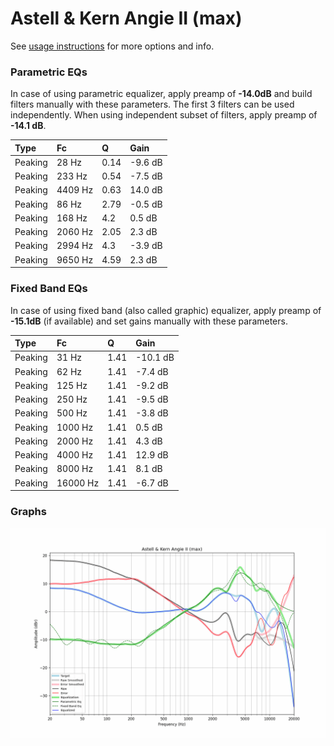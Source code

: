 # Astell & Kern Angie II (max)
See [usage instructions](https://github.com/jaakkopasanen/AutoEq#usage) for more options and info.

### Parametric EQs
In case of using parametric equalizer, apply preamp of **-14.0dB** and build filters manually
with these parameters. The first 3 filters can be used independently.
When using independent subset of filters, apply preamp of **-14.1 dB**.

| Type    | Fc      |    Q | Gain    |
|:--------|:--------|:-----|:--------|
| Peaking | 28 Hz   | 0.14 | -9.6 dB |
| Peaking | 233 Hz  | 0.54 | -7.5 dB |
| Peaking | 4409 Hz | 0.63 | 14.0 dB |
| Peaking | 86 Hz   | 2.79 | -0.5 dB |
| Peaking | 168 Hz  | 4.2  | 0.5 dB  |
| Peaking | 2060 Hz | 2.05 | 2.3 dB  |
| Peaking | 2994 Hz | 4.3  | -3.9 dB |
| Peaking | 9650 Hz | 4.59 | 2.3 dB  |

### Fixed Band EQs
In case of using fixed band (also called graphic) equalizer, apply preamp of **-15.1dB**
(if available) and set gains manually with these parameters.

| Type    | Fc       |    Q | Gain     |
|:--------|:---------|:-----|:---------|
| Peaking | 31 Hz    | 1.41 | -10.1 dB |
| Peaking | 62 Hz    | 1.41 | -7.4 dB  |
| Peaking | 125 Hz   | 1.41 | -9.2 dB  |
| Peaking | 250 Hz   | 1.41 | -9.5 dB  |
| Peaking | 500 Hz   | 1.41 | -3.8 dB  |
| Peaking | 1000 Hz  | 1.41 | 0.5 dB   |
| Peaking | 2000 Hz  | 1.41 | 4.3 dB   |
| Peaking | 4000 Hz  | 1.41 | 12.9 dB  |
| Peaking | 8000 Hz  | 1.41 | 8.1 dB   |
| Peaking | 16000 Hz | 1.41 | -6.7 dB  |

### Graphs
![](./Astell%20&%20Kern%20Angie%20II%20(max).png)